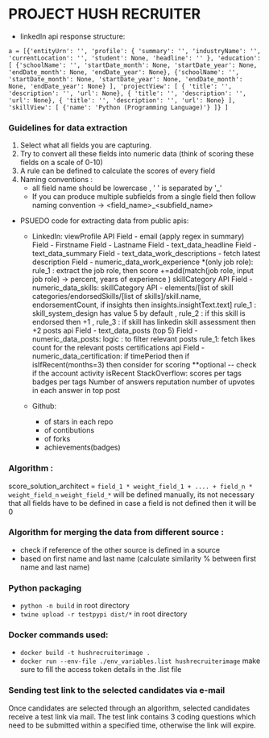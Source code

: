 # PROJECT HUSH RECRUITER


* linkedIn api response structure:

`a = [{'entityUrn': '',
      'profile': {
                          'summary': '',
                          'industryName': '',
                          'currentLocation': '',
                          'student': None,
                          'headline': ''
      },
      'education': [
                          {'schoolName': '',
                           'startDate_month': None, 'startDate_year': None,
                           'endDate_month': None, 'endDate_year': None},
                          {'schoolName': '', 'startDate_month': None,
                           'startDate_year': None, 'endDate_month': None, 'endDate_year': None}
      ],
      'projectView': [
                          {
                              'title': '',
                              'description': '',
                              'url': None},
                          {
                              'title': '',
                              'description': '',
                              'url': None},
                          {
                              'title': '',
                              'description': '',
                              'url': None}
                    ],
      'skillView': [
                    {'name': 'Python (Programming Language)'}
                    ]}
     ]
`
### Guidelines for data extraction
1. Select what all fields you are capturing.
2. Try to convert all these fields into numeric data (think of scoring these fields on a scale of 0-10)
3. A rule can be defined to calculate the scores of every field
4. Naming conventions :
    - all field name should be lowercase , ' ' is separated by '_'
    - If you can produce multiple subfields from a single field then follow naming convention -> <field_name>_<subfield_name>

* PSUEDO code for extracting data from public apis:
  * LinkedIn:
  viewProfile API
  Field - email (apply regex in summary)
  Field - Firstname
  Field - Lastname
  Field - text_data_headline
  Field - text_data_summary
  Field - text_data_work_descriptions - fetch latest description
  Field - numeric_data_work_experience *(only job role):
    rule_1 : extract the job role, then score +=add(match(job role, input job role) -> percent, years of experience )
  skillCategory API
  Field - numeric_data_skills: 
             skillCategory API - elements/[list of skill categories/endorsedSkills/[list of skills]/skill.name, endorsementCount, if insights then insights.insightText.text]
    rule_1 : skill_system_design has value 5 by default , 
    rule_2 : if this skill is endorsed then +1 , 
    rule_3 : if skill has linkedin skill assessment then +2
  posts api
  Field - text_data_posts (top 5)
  Field - numeric_data_posts:
    logic :  to filter relevant posts
    rule_1: fetch likes count for the relevant posts
  certifications api
  Field - numeric_data_certification:
  if timePeriod then if isIfRecent(months=3) then consider for scoring
  **optional -- check if the account activity isRecent
  StackOverflow:
  scores per tags
  badges per tags
  Number of answers
  reputation
  number of upvotes in each answer in top post

  * Github:
    * of stars in each repo
    * of contibutions
    * of forks
    * achievements(badges)

### Algorithm :
score_solution_architect = `field_1 * weight_field_1 + .... + field_n * weight_field_n`
`weight_field_*` will be defined manually, its not necessary that all fields have to be defined in case a field is not defined then it will be 0

### Algorithm for merging the data from different source :
* check if reference of the other source is defined in a source
* based on first name and last name (calculate similarity % between first name and last name)


### Python packaging
* `python -n build` in root directory
* `twine upload -r testpypi dist/*` in root directory

### Docker commands used:
* `docker build -t hushrecruiterimage .`
* `docker run --env-file ./env_variables.list hushrecruiterimage` make sure to fill the access token details in the .list file

### Sending test link to the selected candidates via e-mail
Once candidates are selected through an algorithm, selected candidates receive a test link via mail. The test link contains 3 coding questions which need to be submitted within a specified time, otherwise the link will expire.


